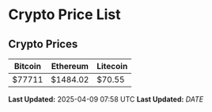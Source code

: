# Crypto Price List

## Crypto Prices
| Bitcoin | Ethereum | Litecoin |
| ------- | -------- | -------- |
| $77711 | $1484.02 | $70.55 |
**Last Updated:** 2025-04-09 07:58 UTC
**Last Updated:** $DATE$
